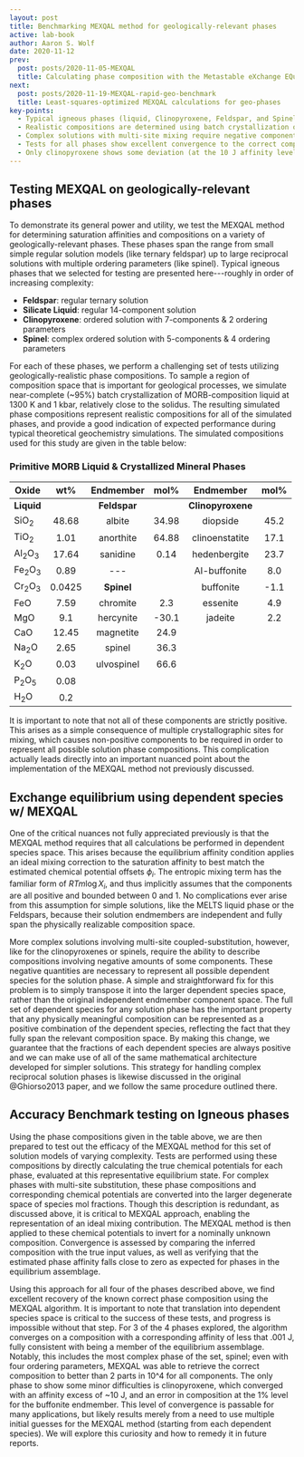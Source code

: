 ```yaml
---
layout: post
title: Benchmarking MEXQAL method for geologically-relevant phases
active: lab-book
author: Aaron S. Wolf
date: 2020-11-12
prev:
  post: posts/2020-11-05-MEXQAL
  title: Calculating phase composition with the Metastable eXchange EQuilibrium ALgorithm (MEXQAL)
next:
  post: posts/2020-11-19-MEXQAL-rapid-geo-benchmark
  title: Least-squares-optimized MEXQAL calculations for geo-phases
key-points:
  - Typical igneous phases (liquid, Clinopyroxene, Feldspar, and Spinel) are used to test the MEXQAL method
  - Realistic compositions are determined using batch crystallization of primitive MORB liquid
  - Complex solutions with multi-site mixing require negative components to reach all of composition space; MEXQAL thus needs to work with dependent species (rather than independent components) to ensure all positive compositional variables, enabling usage of ideal mixing correction ($RTm*logX_i$)
  - Tests for all phases show excellent convergence to the correct compositions using the MEXQAL method
  - Only clinopyroxene shows some deviation (at the 10 J affinity level) that needs further exploration
---
```


## Testing MEXQAL on geologically-relevant phases
To demonstrate its general power and utility, we test the MEXQAL method for determining saturation affinities and compositions on a variety of geologically-relevant phases.
These phases span the range from small simple regular solution models (like ternary feldspar) up to large reciprocal solutions with multiple ordering parameters (like spinel).
Typical igneous phases that we selected for testing are presented here---roughly in order of increasing complexity:

* **Feldspar**: regular ternary solution
* **Silicate Liquid**: regular 14-component solution
* **Clinopyroxene**: ordered solution with 7-components & 2 ordering parameters
* **Spinel**: complex ordered solution with 5-components & 4 ordering parameters

For each of these phases, we perform a challenging set of tests utilizing geologically-realistic phase compositions.
To sample a region of composition space that is important for geological processes, we simulate near-complete (~95%) batch crystallization of MORB-composition liquid at 1300 K and 1 kbar, relatively close to the solidus.
The resulting simulated phase compositions represent realistic compositions for all of the simulated phases, and provide a good indication of expected performance during typical theoretical geochemistry simulations.
The simulated compositions used for this study are given in the table below:

### Primitive MORB Liquid & Crystallized Mineral Phases

| Oxide       |  wt% | Endmember |mol%| Endmember      | mol% |
|-------------|:----:|:----------:|:-:|:-----------------:|:-:|
| **Liquid**        || **Feldspar**  || **Clinopyroxene**    ||
| SiO$_2$     |48.68 | albite   |34.98| diopside         |45.2|
| TiO$_2$     | 1.01 | anorthite|64.88| clinoenstatite   |17.1|
| Al$_2$O$_3$ |17.64 | sanidine | 0.14| hedenbergite     |23.7|
| Fe$_2$O$_3$ | 0.89 |   ---         || Al-buffonite     | 8.0|
| Cr$_2$O$_3$ |0.0425| **Spinel**    || buffonite        |-1.1|
| FeO         | 7.59 | chromite | 2.3 | essenite         | 4.9|
| MgO         | 9.1  | hercynite|-30.1| jadeite          | 2.2|
| CaO         |12.45 | magnetite| 24.9|
| Na$_2$O     | 2.65 | spinel   | 36.3|
| K$_2$O      | 0.03 | ulvospinel|66.6|
| P$_2$O$_5$  | 0.08 |
| H$_2$O      | 0.2  |


It is important to note that not all of these components are strictly positive.
This arises as a simple consequence of multiple crystallographic sites for mixing, which causes non-positive components to be required in order to represent all possible solution phase compositions.
This complication actually leads directly into an important nuanced point about the implementation of the MEXQAL method not previously discussed.


## Exchange equilibrium using dependent species w/ MEXQAL
<!-- [[202011111445]] Exchange equilibrium using dependent species w/ MEXQAL -->

One of the critical nuances not fully appreciated previously is that the MEXQAL method requires that all calculations be performed in dependent species space.
This arises because the equilibrium affinity condition applies an ideal mixing correction to the saturation affinity to best match the estimated chemical potential offsets $\phi_i$.
The entropic mixing term has the familiar form of $RTm \log X_i$, and thus implicitly assumes that the components are all positive and bounded between 0 and 1.
No complications ever arise from this assumption for simple solutions, like the MELTS liquid phase or the Feldspars, because their solution endmembers are independent and fully span the physically realizable composition space.

More complex solutions involving multi-site coupled-substitution, however, like for the clinopyroxenes or spinels, require the ability to describe compositions involving negative amounts of some components.
These negative quantities are necessary to represent all possible dependent species for the solution phase.
A simple and straightforward fix for this problem is to simply transpose it into the larger dependent species space, rather than the original independent endmember component space.
The full set of dependent species for any solution phase has the important property that any physically meaningful composition can be represented as a positive combination of the dependent species, reflecting the fact that they fully span the relevant composition space.
By making this change, we guarantee that the fractions of each dependent species are always positive and we can make use of all of the same mathematical architecture developed for simpler solutions.
This strategy for handling complex reciprocal solution phases is likewise discussed in the original @Ghiorso2013 paper, and we follow the same procedure outlined there.

## Accuracy Benchmark testing on Igneous phases
Using the phase compositions given in the table above, we are then prepared to test out the efficacy of the MEXQAL method for this set of solution models of varying complexity.
Tests are performed using these compositions by directly calculating the true chemical potentials for each phase, evaluated at this representative equilibrium state.
For complex phases with multi-site substitution, these phase compositions and corresponding chemical potentials are converted into the larger degenerate space of species mol fractions.
Though this description is redundant, as discussed above, it is critical to MEXQAL approach, enabling the representation of an ideal mixing contribution.
The MEXQAL method is then applied to these chemical potentials to invert for a nominally unknown composition.
Convergence is assessed by comparing the inferred composition with the true input values, as well as verifying that the estimated phase affinity falls close to zero as expected for phases in the equilibrium assemblage.

Using this approach for all four of the phases described above, we find excellent recovery of the known correct phase composition using the MEXQAL algorithm.
It is important to note that translation into dependent species space is critical to the success of these tests, and progress is impossible without that step.
For 3 of the 4 phases explored, the algorithm converges on a composition with a corresponding affinity of less that .001 J, fully consistent with being a member of the equilibrium assemblage.
Notably, this includes the most complex phase of the set, spinel; even with four ordering parameters, MEXQAL was able to retrieve the correct composition to better than 2 parts in 10^4 for all components.
The only phase to show some minor difficulties is clinopyroxene, which converged with an affinity excess of ~10 J, and an error in composition at the 1% level for the buffonite endmember.
This level of convergence is passable for many applications, but likely results merely from a need to use multiple initial guesses for the MEXQAL method (starting from each dependent species).
We will explore this curiosity and how to remedy it in future reports.
